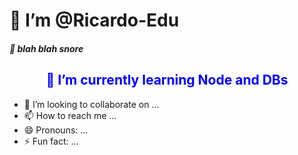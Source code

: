 
<body>
<h1> 👋 I’m @Ricardo-Edu </h1>
<h5> 👀 blah blah snore </h3>
<h2 style="color:blue;text-align:center;"> 🌱 I’m currently learning Node and DBs </h2>
<p>
  <ul>
    <li>
      💞️ I’m looking to collaborate on ...
    </li>
    <li>
      📫 How to reach me ...
    </li>
    <li>
      😄 Pronouns: ...
    </li>
    <li>
      ⚡ Fun fact: ...
    </li>
  </ul>
</p>
</body>
<!---
Richard-Edu/Richard-Edu is a ✨ special ✨ repository because its `README.md` (this file) appears on your GitHub profile.
You can click the Preview link to take a look at your changes.
--->
